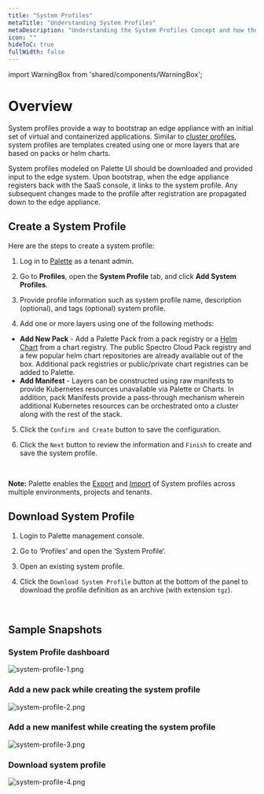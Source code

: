 ```yaml
---
title: "System Profiles"
metaTitle: "Understanding System Profiles"
metaDescription: "Understanding the System Profiles Concept and how they make Palette powerful"
icon: ""
hideToC: true
fullWidth: false
---
```


import WarningBox from 'shared/components/WarningBox';

# Overview

System profiles provide a way to bootstrap an edge appliance with an initial set of virtual and containerized applications. Similar to [cluster profiles](/cluster-profiles), system profiles are templates created using one or more layers that are based on packs or helm charts.

System profiles modeled on Palette UI should be downloaded and provided input to the edge system. Upon bootstrap, when the edge appliance registers back with the SaaS console, it links to the system profile. Any subsequent changes made to the profile after registration are propagated down to the edge appliance.
<br />

## Create a System Profile

Here are the steps to create a system profile:

1. Log in to [Palette](https://console.spectrocloud.com) as a tenant admin.


2. Go to **Profiles**, open the **System Profile** tab, and click **Add System Profiles**.


3. Provide profile information such as system profile name, description (optional), and tags (optional) system profile.


4. Add one or more layers using one of the following methods:

  * **Add New Pack** - Add a Palette Pack from a pack registry or a [Helm Chart](/registries-and-packs/helm-charts/) from a chart registry. The public Spectro Cloud Pack registry and a few popular helm chart repositories are already available out of the box. Additional pack registries or public/private chart registries can be added to Palette.
  * **Add Manifest** - Layers can be constructed using raw manifests to provide Kubernetes resources unavailable via Palette or Charts. In addition, pack Manifests provide a pass-through mechanism wherein additional Kubernetes resources can be orchestrated onto a cluster along with the rest of the stack.


5. Click the `Confirm and Create` button to save the configuration.


6. Click the `Next` button to review the information and `Finish` to create and save the system profile.
<br />

**Note:** Palette enables the [Export](/cluster-profiles/cluster-profile-import-export#exportclusterprofile) and [Import](/cluster-profiles/cluster-profile-import-export#importclusterprofile) of System profiles across multiple environments, projects and tenants.

## Download System Profile

1. Login to Palette management console.


2. Go to ‘Profiles’ and open the ‘System Profile’.


3. Open an existing system profile.


4. Click the `Download System Profile` button at the bottom of the panel to download the profile definition as an archive (with extension `tgz`).
<br />


## Sample Snapshots

### System Profile dashboard

![system-profile-1.png](/system-profile-1.png)

### Add a new pack while creating the system profile

![system-profile-2.png](/system-profile-2.png)

### Add a new manifest while creating the system profile

![system-profile-3.png](/system-profile-3.png)

### Download system profile

![system-profile-4.png](/system-profile-4.png)
